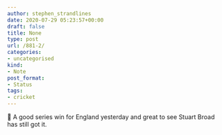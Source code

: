 ```yaml
---
author: stephen_strandlines
date: 2020-07-29 05:23:57+00:00
draft: false
title: None
type: post
url: /881-2/
categories:
- uncategorised
kind:
- Note
post_format:
- Status
tags:
- cricket
---
```


🏏 A good series win for England yesterday and great to see Stuart Broad has still got it.
